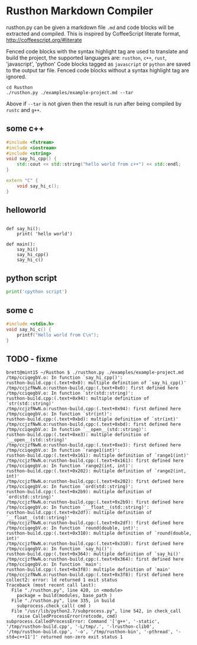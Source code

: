 Rusthon Markdown Compiler
=========================
rusthon.py can be given a markdown file `.md` and code blocks will be extracted and compiled.
This is inspired by CoffeeScript literate format, http://coffeescript.org/#literate

Fenced code blocks with the syntax highlight tag are used to translate and build the project,
the supported languages are: `rusthon`, `c++`, `rust`, 'javascript', 'python'
Code blocks tagged as `javascript` or `python` are saved to the output tar file.
Fenced code blocks without a syntax highlight tag are ignored.

```
cd Rusthon
./rusthon.py ./examples/example-project.md --tar
```
Above if `--tar` is not given then the result is run after being compiled by `rustc` and `g++`.


some c++
--------
```c++
#include <fstream>
#include <iostream>
#include <string>
void say_hi_cpp() {
	std::cout << std::string("hello world from c++") << std::endl;
}

extern "C" {
	void say_hi_c();
}

```

helloworld
----------
```rusthon

def say_hi():
	print( 'hello world')

def main():
	say_hi()
	say_hi_cpp()
	say_hi_c()
```

python script
-------------
```python
print('cpython script')
```

some c
------
```c
#include <stdio.h>
void say_hi_c() {
	printf("Hello world from C\n");
}
```
TODO - fixme
-----
```
brett@mint15 ~/Rusthon $ ./rusthon.py ./examples/example-project.md
/tmp/cciqegbV.o: In function `say_hi_cpp()':
rusthon-build.cpp:(.text+0x0): multiple definition of `say_hi_cpp()'
/tmp/ccjzfNwN.o:rusthon-build.cpp:(.text+0x0): first defined here
/tmp/cciqegbV.o: In function `str(std::string)':
rusthon-build.cpp:(.text+0x94): multiple definition of `str(std::string)'
/tmp/ccjzfNwN.o:rusthon-build.cpp:(.text+0x94): first defined here
/tmp/cciqegbV.o: In function `str(int)':
rusthon-build.cpp:(.text+0xbd): multiple definition of `str(int)'
/tmp/ccjzfNwN.o:rusthon-build.cpp:(.text+0xbd): first defined here
/tmp/cciqegbV.o: In function `__open__(std::string)':
rusthon-build.cpp:(.text+0xe3): multiple definition of `__open__(std::string)'
/tmp/ccjzfNwN.o:rusthon-build.cpp:(.text+0xe3): first defined here
/tmp/cciqegbV.o: In function `range1(int)':
rusthon-build.cpp:(.text+0x161): multiple definition of `range1(int)'
/tmp/ccjzfNwN.o:rusthon-build.cpp:(.text+0x161): first defined here
/tmp/cciqegbV.o: In function `range2(int, int)':
rusthon-build.cpp:(.text+0x202): multiple definition of `range2(int, int)'
/tmp/ccjzfNwN.o:rusthon-build.cpp:(.text+0x202): first defined here
/tmp/cciqegbV.o: In function `ord(std::string)':
rusthon-build.cpp:(.text+0x2b9): multiple definition of `ord(std::string)'
/tmp/ccjzfNwN.o:rusthon-build.cpp:(.text+0x2b9): first defined here
/tmp/cciqegbV.o: In function `__float__(std::string)':
rusthon-build.cpp:(.text+0x2df): multiple definition of `__float__(std::string)'
/tmp/ccjzfNwN.o:rusthon-build.cpp:(.text+0x2df): first defined here
/tmp/cciqegbV.o: In function `round(double, int)':
rusthon-build.cpp:(.text+0x310): multiple definition of `round(double, int)'
/tmp/ccjzfNwN.o:rusthon-build.cpp:(.text+0x310): first defined here
/tmp/cciqegbV.o: In function `say_hi()':
rusthon-build.cpp:(.text+0x364): multiple definition of `say_hi()'
/tmp/ccjzfNwN.o:rusthon-build.cpp:(.text+0x364): first defined here
/tmp/cciqegbV.o: In function `main':
rusthon-build.cpp:(.text+0x3f8): multiple definition of `main'
/tmp/ccjzfNwN.o:rusthon-build.cpp:(.text+0x3f8): first defined here
collect2: error: ld returned 1 exit status
Traceback (most recent call last):
  File "./rusthon.py", line 420, in <module>
    package = build(modules, base_path )
  File "./rusthon.py", line 335, in build
    subprocess.check_call( cmd )
  File "/usr/lib/python2.7/subprocess.py", line 542, in check_call
    raise CalledProcessError(retcode, cmd)
subprocess.CalledProcessError: Command '['g++', '-static', '/tmp/rusthon-build.cpp', '-L/tmp/.', '-lrusthon-clib0', '/tmp/rusthon-build.cpp', '-o', '/tmp/rusthon-bin', '-pthread', '-std=c++11']' returned non-zero exit status 1

```

